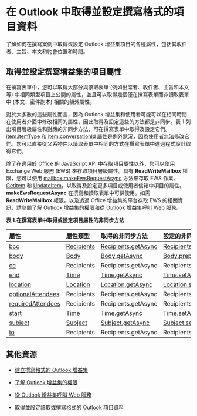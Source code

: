 
# <a name="get-and-set-item-data-in-a-compose-form-in-outlook"></a>在 Outlook 中取得並設定撰寫格式的項目資料
了解如何在撰寫案例中取得或設定 Outlook 增益集項目的各種屬性，包括其收件者、主旨、本文和約會位置和時間。




## <a name="getting-and-setting-item-properties-for-a-compose-add-in"></a>取得並設定撰寫增益集的項目屬性


在撰寫表單中，您可以取得大部分與讀取表單 (例如出席者、收件者、主旨和本文等) 中相同類型項目上公開的屬性，並且可以取得幾個僅在撰寫表單而非讀取表單中 (本文、密件副本) 相關的額外屬性。 

對於大多數的這些屬性而言，因為 Outlook 增益集和使用者可能可以在相同時間在使用者介面中修改相同的屬性，因此取得及設定這些的方法都是非同步。表 1 列出項目層級屬性和對應的非同步方法，可在撰寫表單中取得及設定它們。[item.itemType](../../reference/outlook/Office.context.mailbox.item.md) 和 [item.conversationId](../../reference/outlook/Office.context.mailbox.item.md) 屬性是例外狀況，因為使用者無法修改它們。您可以直接從父系物件以讀取表單中相同的方式在撰寫表單中透過程式設計取得它們。

除了在適用於 Office 的 JavaScript API 中存取項目屬性以外，您可以使用 Exchange Web 服務 (EWS) 來存取項目層級屬性。具有 **ReadWriteMailbox** 權限，您可以使用 [mailbox.makeEwsRequestAsync](../../reference/outlook/Office.context.mailbox.md) 方法來存取 EWS 作業、[GetItem](http://msdn.microsoft.com/en-us/library/e3590b8b-c2a7-4dad-a014-6360197b68e4%28Office.15%29.aspx) 和 [UpdateItem](http://msdn.microsoft.com/en-us/library/5d027523-e0bc-4da2-b60b-0cb9fc1fdfe4%28Office.15%29.aspx)，以取得及設定更多項目或使用者信箱中項目的屬性。**makeEwsRequestAsync** 在撰寫和讀取表單中可供使用。如需 **ReadWriteMailbox** 權限，以及透過 Office 增益集的平台存取 EWS 的相關資訊，請參閱[了解 Outlook 增益集的權限](../outlook/understanding-outlook-add-in-permissions.md)和[從 Outlook 增益集呼叫 Web 服務](../outlook/web-services.md)。


**表 1.在撰寫表單中取得或設定項目屬性的非同步方法**


|**屬性**|**屬性類型**|**取得的非同步方法**|**設定的非同步方法**|
|:-----|:-----|:-----|:-----|
|[bcc](../../reference/outlook/Office.context.mailbox.item.md)|[Recipients](../../reference/outlook/Recipients.md)|[Recipients.getAsync](../../reference/outlook/Recipients.md)|[Recipients.addAsync](../../reference/outlook/Recipients.md)[Recipients.setAsync](../../reference/outlook/Recipients.md)|
|[body](../../reference/outlook/Office.context.mailbox.item.md)|[Body](../../reference/outlook/Body.md)|[Body.getAsync](../../reference/outlook/Body.md)|[Body.prependAsync](../../reference/outlook/Body.md)[Body.setAsync](../../reference/outlook/Body.md)[Body.setSelectedDataAsync](../../reference/outlook/Body.md)|
|[cc](../../reference/outlook/Office.context.mailbox.item.md)|Recipients|Recipients.getAsync|Recipients.addAsync Recipients.setAsync|
|[end](../../reference/outlook/Office.context.mailbox.item.md)|[Time](../../reference/outlook/Time.md)|[Time.getAsync](../../reference/outlook/Time.md)|[Time.setAsync](../../reference/outlook/Time.md)|
|[location](../../reference/outlook/Office.context.mailbox.item.md)|[Location](../../reference/outlook/Location.md)|[Location.getAsync](../../reference/outlook/Location.md)|[Location.setAsync](../../reference/outlook/Location.md)|
|[optionalAttendees](../../reference/outlook/Office.context.mailbox.item.md)|Recipients|Recipients.getAsync|Recipients.addAsync Recipients.setAsync|
|[requiredAttendees](../../reference/outlook/Office.context.mailbox.item.md)|Recipients|Recipients.getAsync|Recipients.addAsync Recipients.setAsync|
|[start](../../reference/outlook/Office.context.mailbox.item.md)|Time|Time.getAsync|Time.setAsync|
|[subject](../../reference/outlook/Office.context.mailbox.item.md)|[Subject](../../reference/outlook/Subject.md)|[Subject.getAsync](../../reference/outlook/Subject.md)|[Subject.setAsync](../../reference/outlook/Subject.md)|
|[to](../../reference/outlook/Office.context.mailbox.item.md)|Recipients|Recipients.getAsync|Recipients.addAsync Recipients.setAsync|



## <a name="additional-resources"></a>其他資源



- [建立撰寫格式的 Outlook 增益集](../outlook/compose-scenario.md)
    
- [了解 Outlook 增益集的權限](../outlook/understanding-outlook-add-in-permissions.md)
    
- [從 Outlook 增益集呼叫 Web 服務](../outlook/web-services.md)
    
- [取得並設定讀取或撰寫格式的 Outlook 項目資料](../outlook/item-data.md)
    


